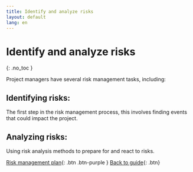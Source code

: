 ```yaml
---
title: Identify and analyze risks
layout: default
lang: en
---
```


# Identify and analyze risks
{: .no_toc }


Project managers have several risk management tasks, including:

## Identifying risks: 
The first step in the risk management process, this involves finding events that could impact the project. 

## Analyzing risks: 
Using risk analysis methods to prepare for and react to risks. 



[Risk management plan]({{site.url}}/project-managers/pm-risk-mgmt-plan/){: .btn .btn-purple }
[Back to guide]({{site.url}}//pm/guide#how-to){: .btn}